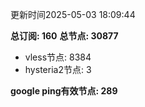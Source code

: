 更新时间2025-05-03 18:09:44

**总订阅: 160**
**总节点: 30877**
- vless节点: 8384
- hysteria2节点: 3

**google ping有效节点: 289**

